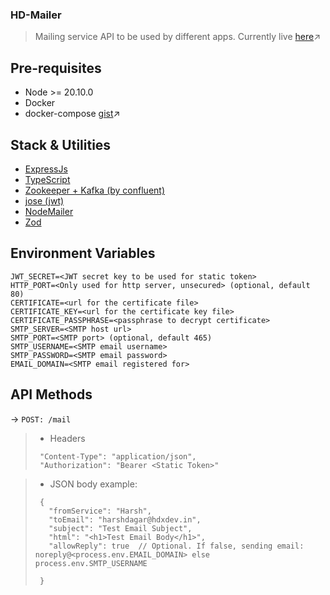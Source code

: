 ### HD-Mailer

> Mailing service API to be used by different apps.
> Currently live [here](https://mailer.hdxdev.in)↗️

## Pre-requisites

- Node >= 20.10.0
- Docker
- docker-compose [gist](https://gist.github.com/npearce/6f3c7826c7499587f00957fee62f8ee9#docker-compose-install)↗️

## Stack & Utilities

- [ExpressJs](https://expressjs.com/)
- [TypeScript](https://www.typescriptlang.org/)
- [Zookeeper + Kafka (by confluent)](https://www.confluent.io/)
- [jose (jwt)](https://github.com/panva/jose)
- [NodeMailer](https://www.nodemailer.com/)
- [Zod](https://zod.dev/)

## Environment Variables

```
JWT_SECRET=<JWT secret key to be used for static token>
HTTP_PORT=<Only used for http server, unsecured> (optional, default 80)
CERTIFICATE=<url for the certificate file>
CERTIFICATE_KEY=<url for the certificate key file>
CERTIFICATE_PASSPHRASE=<passphrase to decrypt certificate>
SMTP_SERVER=<SMTP host url>
SMTP_PORT=<SMTP port> (optional, default 465)
SMTP_USERNAME=<SMTP email username>
SMTP_PASSWORD=<SMTP email password>
EMAIL_DOMAIN=<SMTP email registered for>
```

## API Methods

-> `POST: /mail`

> - Headers
>
> ```
>  "Content-Type": "application/json",
>  "Authorization": "Bearer <Static Token>"
> ```

> - JSON body example:
>
> ```
>  {
>    "fromService": "Harsh",
>    "toEmail": "harshdagar@hdxdev.in",
>    "subject": "Test Email Subject",
>    "html": "<h1>Test Email Body</h1>",
>    "allowReply": true  // Optional. If false, sending email: noreply@<process.env.EMAIL_DOMAIN> else process.env.SMTP_USERNAME
>
>  }
> ```
